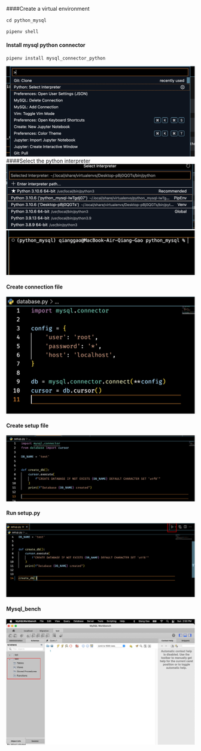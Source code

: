 ####Create a virtual environment
```
cd python_mysql
```
```
pipenv shell
```
#### Install mysql python connector
```
pipenv install mysql_connector_python
```
![](./images/select_python_intepreter.png)
####Select the python interpreter
![](./images/pipEnv.png)
![](images/terminal%20virtual%20env.png)

#### Create connection file
![](./images/database.py.png)

#### Create setup file
![](./images/setup.py.png)

#### Run setup.py
![](./images/run%20setup.py.png)

#### Mysql_bench
![](./images/mysql%20bench.png)
